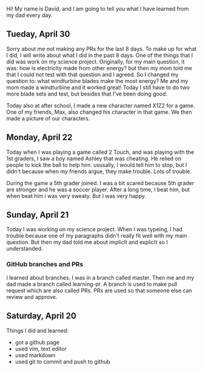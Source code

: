 Hi! My name is David, and I am going to tell you what I have learned from my
dad every day.

## Tueday, April 30

Sorry about me not making any PRs for the last 8 days. To make up for what I
did, I will write about what I did in the past 8 days. One of the things that I
did was work on my science project. Originally, for my main question, it was:
how is electricity made from other energy? but then my mom told me that I could
not test with that question and I agreed. So I changed my question to: what
windturbine blades make the most energy? Me and my mom made a windturbine and
it worked great! Today I still have to do two more blade sets and test, but
besides that I've been doing good.

Today also at after school, I made a new character named X1Z2 for a game. One
of my friends, Max, also changed his character in that game. We then made a
picture of our characters.

## Monday, April 22

Today when I was playing a game called 2 Touch, and was playing with the 1st
graders, I saw a boy named Ashley that was cheating. He relied on people to
kick the ball to help him. ususally, I would tell him to stop, but I didn't
because when my friends argue, they make trouble. Lots of trouble.

During the game a 5th grader joined. I was  a bit scared because 5th grader are
stronger and he was a soccer player. After a long time, I beat him, but when
beat him i was very sweaty. But I was very happy.

## Sunday, April 21

Today I was working on my science project. When I was typeing, I had trouble
because one of my paragraphs didn't really fit well with my main question. But
then my dad told me about impliclt and expliclt so I understanded.

### GitHub branches and PRs

I learned about branches. I was in a branch called master. Then me and my dad
made a branch called learning-pr.  A branch is used to make pull request which
are also called PRs. PRs are used so that someone else can review and approve.

## Saturday, April 20

Things I did and learned:

- got a github page
- used vim, text editor
- used markdown
- used git to commit and push to github
